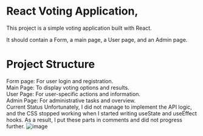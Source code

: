 # **React Voting Application**,

This project is a simple voting application built with React. 

It should contain a Form, a main page, a User page, and an Admin page.

# **Project Structure**
Form page: For user login and registration.<br>
Main Page: To display voting options and results.<br>
User Page: For user-specific actions and information.<br>
Admin Page: For administrative tasks and overview.<br>
Current Status
Unfortunately, I did not manage to implement the API logic, and the CSS stopped working when I started writing useState and useEffect hooks. As a result, I put these parts in comments and did not progress further.
![image](https://github.com/Tante-Didi/React-Voting-Application/assets/126551023/b0ac2d89-b227-4dc9-be25-6568b920e3d0)


